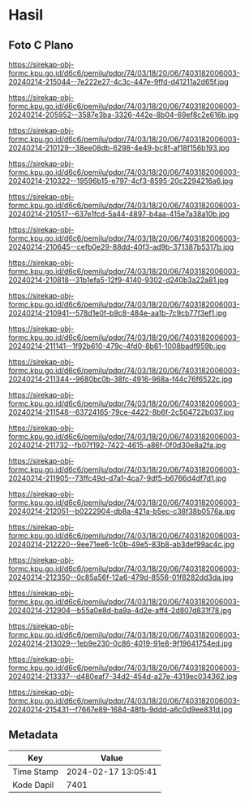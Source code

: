 # Hasil

## Foto C Plano

https://sirekap-obj-formc.kpu.go.id/d6c6/pemilu/pdpr/74/03/18/20/06/7403182006003-20240214-215044--7e222e27-4c3c-447e-9ffd-d41211a2d65f.jpg

https://sirekap-obj-formc.kpu.go.id/d6c6/pemilu/pdpr/74/03/18/20/06/7403182006003-20240214-205952--3587e3ba-3326-442e-8b04-69ef8c2e616b.jpg

https://sirekap-obj-formc.kpu.go.id/d6c6/pemilu/pdpr/74/03/18/20/06/7403182006003-20240214-210129--38ee08db-6298-4e49-bc8f-af18f156b193.jpg

https://sirekap-obj-formc.kpu.go.id/d6c6/pemilu/pdpr/74/03/18/20/06/7403182006003-20240214-210322--19596b15-e797-4cf3-8595-20c2294216a6.jpg

https://sirekap-obj-formc.kpu.go.id/d6c6/pemilu/pdpr/74/03/18/20/06/7403182006003-20240214-210517--637e1fcd-5a44-4897-b4aa-415e7a38a10b.jpg

https://sirekap-obj-formc.kpu.go.id/d6c6/pemilu/pdpr/74/03/18/20/06/7403182006003-20240214-210645--cefb0e29-88dd-40f3-ad9b-371387b5317b.jpg

https://sirekap-obj-formc.kpu.go.id/d6c6/pemilu/pdpr/74/03/18/20/06/7403182006003-20240214-210818--31b1efa5-12f9-4140-9302-d240b3a22a81.jpg

https://sirekap-obj-formc.kpu.go.id/d6c6/pemilu/pdpr/74/03/18/20/06/7403182006003-20240214-210941--578d1e0f-b9c8-484e-aa1b-7c9cb77f3ef1.jpg

https://sirekap-obj-formc.kpu.go.id/d6c6/pemilu/pdpr/74/03/18/20/06/7403182006003-20240214-211141--1f92b610-479c-4fd0-8b61-1008badf959b.jpg

https://sirekap-obj-formc.kpu.go.id/d6c6/pemilu/pdpr/74/03/18/20/06/7403182006003-20240214-211344--9680bc0b-38fc-4916-968a-f44c76f6522c.jpg

https://sirekap-obj-formc.kpu.go.id/d6c6/pemilu/pdpr/74/03/18/20/06/7403182006003-20240214-211548--63724165-79ce-4422-8b6f-2c504722b037.jpg

https://sirekap-obj-formc.kpu.go.id/d6c6/pemilu/pdpr/74/03/18/20/06/7403182006003-20240214-211732--fb07f192-7422-4615-a86f-0f0d30e8a2fa.jpg

https://sirekap-obj-formc.kpu.go.id/d6c6/pemilu/pdpr/74/03/18/20/06/7403182006003-20240214-211905--73ffc49d-d7a1-4ca7-9df5-b6766d4df7d1.jpg

https://sirekap-obj-formc.kpu.go.id/d6c6/pemilu/pdpr/74/03/18/20/06/7403182006003-20240214-212051--b0222904-db8a-421a-b5ec-c38f38b0576a.jpg

https://sirekap-obj-formc.kpu.go.id/d6c6/pemilu/pdpr/74/03/18/20/06/7403182006003-20240214-212220--9ee71ee6-1c0b-49e5-83b8-ab3def99ac4c.jpg

https://sirekap-obj-formc.kpu.go.id/d6c6/pemilu/pdpr/74/03/18/20/06/7403182006003-20240214-212350--0c85a56f-12a6-479d-8556-01f8282dd3da.jpg

https://sirekap-obj-formc.kpu.go.id/d6c6/pemilu/pdpr/74/03/18/20/06/7403182006003-20240214-212904--b55a0e8d-ba9a-4d2e-aff4-2d807d831f78.jpg

https://sirekap-obj-formc.kpu.go.id/d6c6/pemilu/pdpr/74/03/18/20/06/7403182006003-20240214-213029--1eb9e230-0c86-4019-91e8-9f19641754ed.jpg

https://sirekap-obj-formc.kpu.go.id/d6c6/pemilu/pdpr/74/03/18/20/06/7403182006003-20240214-213337--d480eaf7-34d2-454d-a27e-4319ec034362.jpg

https://sirekap-obj-formc.kpu.go.id/d6c6/pemilu/pdpr/74/03/18/20/06/7403182006003-20240214-215431--f7667e89-1684-48fb-9ddd-a6c0d9ee831d.jpg


## Metadata

| Key        | Value               |
| ---------- | ------------------- |
| Time Stamp | 2024-02-17 13:05:41 |
| Kode Dapil | 7401                |



